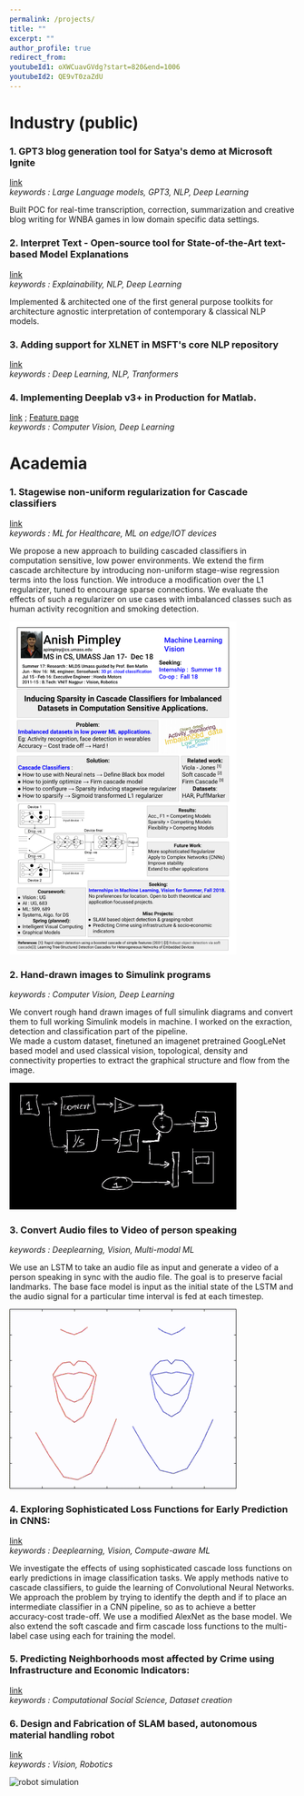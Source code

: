 ```yaml
---
permalink: /projects/
title: ""
excerpt: ""
author_profile: true
redirect_from: 
youtubeId1: oXWCuavGVdg?start=820&end=1006
youtubeId2: QE9vT0zaZdU
---
```


Industry (public)
======

### 1. GPT3 blog generation tool for Satya's demo at Microsoft Ignite 
[link](https://blogs.microsoft.com/ai/new-azure-openai-service/?fbclid=IwAR2PN8geJoB1UCeh3GtGOpyWCjTwdWhrleAG-qkCdt-C4Z1jJgpYCbcEiVQ)                        
*keywords : Large Language models, GPT3, NLP, Deep Learning*          

Built POC for real-time transcription, correction, summarization and creative blog writing for WNBA games in low domain specific data settings.

### 2. Interpret Text - Open-source tool for State-of-the-Art text-based Model Explanations
[link](https://github.com/interpretml/interpret-text-contrib)          
*keywords : Explainability, NLP, Deep Learning*                

Implemented & architected one of the first general purpose toolkits for architecture agnostic interpretation of contemporary & classical NLP models. 

### 3. Adding support for XLNET in MSFT's core NLP repository
[link](https://github.com/microsoft/nlp-recipes/tree/master/utils_nlp/models/xlnet)                
*keywords : Deep Learning, NLP, Tranformers*

### 4. Implementing Deeplab v3+ in Production for Matlab.
[link](https://www.mathworks.com/help/vision/examples/semantic-segmentation-using-deep-learning.html) ; [Feature page](https://www.mathworks.com/help/vision/ref/deeplabv3pluslayers.html#d117e118028)               
*keywords : Computer Vision, Deep Learning*

Academia
======

### 1. Stagewise non-uniform regularization for Cascade classifiers
[link](https://github.com/AnishPimpley/anishpimpley.github.io/blob/master/media/Stage-wise%20Non-uniform%20Regularization%20for%20Cascade.pdf)                 
*keywords : ML for Healthcare, ML on edge/IOT devices*   

We propose a new approach to building cascaded classifiers in computation sensitive, low power environments. We extend the firm cascade architecture by introducing non-uniform stage-wise regression terms into the loss function. We introduce a modification over the L1 regularizer, tuned to encourage sparse connections. We evaluate the effects of such a regularizer on use cases with imbalanced classes such as human activity recognition and smoking detection.

<img src="https://raw.githubusercontent.com/AnishPimpley/anishpimpley.github.io/master/media/poster_cascade_resized.jpg" alt="cascade cls demo" width="400"/>

### 2. Hand-drawn images to Simulink programs
*keywords : Computer Vision, Deep Learning*   

We convert rough hand drawn images of full simulink diagrams and convert them to full working Simulink models in machine. I worked on the exraction, detection and classification part of the pipeline.      
We made a custom dataset, finetuned an imagenet pretrained GoogLeNet based model and used classical vision, topological, density and connectivity properties to extract the graphical structure and flow from the image.

<img src="https://raw.githubusercontent.com/AnishPimpley/anishpimpley.github.io/master/media/doodle%20to%20simulink.gif" alt="img2struct demo" width="400"/>

### 3. Convert Audio files to Video of person speaking
*keywords : Deeplearning, Vision, Multi-modal ML*   

We use an LSTM to take an audio file as input and generate a video of a person speaking in sync with the audio file.
The goal is to preserve facial landmarks. 
The base face model is input as the initial state of the LSTM and the audio signal for a particular time interval is fed at each timestep.

<img src="https://raw.githubusercontent.com/AnishPimpley/anishpimpley.github.io/master/media/audio2Face.gif" alt="text2video demo" width="400"/>

### 4. Exploring Sophisticated Loss Functions for Early Prediction in CNNS: 
[link](https://github.com/AnishPimpley/anishpimpley.github.io/blob/master/media/Exploring%20Sophisticated%20Loss%20Functions%20for%20Early.pdf)        
*keywords : Deeplearning, Vision, Compute-aware ML*   

We investigate the effects of using sophisticated cascade loss functions on early predictions in image classification tasks. We apply methods native to cascade classifiers, to guide the learning of Convolutional Neural Networks. We approach the problem by trying to identify the depth and if to place an intermediate classifier in a CNN pipeline, so as to achieve a better accuracy-cost trade-off. We use a modified AlexNet as the base model. We also extend the soft cascade and firm cascade loss functions to the multi-label case using each for training the model.

### 5. Predicting Neighborhoods most affected by Crime using Infrastructure and Economic Indicators: 
[link](https://github.com/AnishPimpley/anishpimpley.github.io/blob/master/media/Minority%20Report.pdf)        
*keywords : Computational Social Science, Dataset creation*   

### 6. Design and Fabrication of SLAM based, autonomous material handling robot     
[link](https://github.com/AnishPimpley/anishpimpley.github.io/blob/master/media/Utilizing%20SLAM%20and%20Adaptive%20Gripping%20Techniques%20for%20Material%20Handling%20Systems.pdf)           
*keywords : Vision, Robotics*                

<img src="https://i.imgur.com/RL5ANVj.png" alt="robot simulation" width="400"/>

